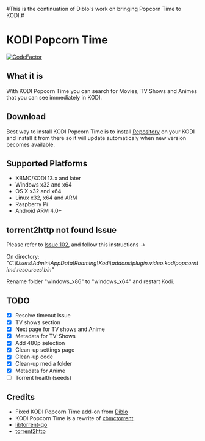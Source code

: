 #This is the continuation of Diblo's work on bringing Popcorn Time to KODI.#

# KODI Popcorn Time #

[![CodeFactor](https://www.codefactor.io/repository/github/liberodark/kodi-popcorn-time/badge)](https://www.codefactor.io/repository/github/liberodark/kodi-popcorn-time)

## What it is ##
With KODI Popcorn Time you can search for Movies, TV Shows and Animes that you can see immediately in KODI.

## Download ##
Best way to install KODI Popcorn Time is to install [Repository](https://github.com/markop159/Markop159-repository/blob/master/Releases/plugin.video.kodipopcorntime.repository/plugin.video.kodipopcorntime.repository-1.1.0.zip?raw=true) on your KODI and install it from there so it will update automaticaly when new version becomes available.

## Supported Platforms ##
* XBMC/KODI 13.x and later
* Windows x32 and x64
* OS X x32 and x64
* Linux x32, x64 and ARM
* Raspberry Pi
* Android ARM 4.0+

## torrent2http not found Issue ##
Please refer to [Issue 102](https://github.com/markop159/KODI-Popcorn-Time/issues/102), and follow this instructions ->

On directory:
*"C:\Users\Admin\AppData\Roaming\Kodi\addons\plugin.video.kodipopcorntime\resources\bin"*

Rename folder "windows_x86" to "windows_x64" and restart Kodi. 

## TODO ##
  - [x] Resolve timeout Issue
  - [x] TV shows section
  - [x] Next page for TV shows and Anime
  - [x] Metadata for TV-Shows
  - [x] Add 480p selection
  - [x] Clean-up settings page
  - [x] Clean-up code
  - [x] Clean-up media folder
  - [x] Metadata for Anime
  - [ ] Torrent health (seeds)

## Credits ##
* Fixed KODI Popcorn Time add-on from [Diblo](https://github.com/Diblo/KODI-Popcorn-Time)
* KODI Popcorn Time is a rewrite of [xbmctorrent](http://github.com/steeve/xbmctorrent).
* [libtorrent-go](http://github.com/steeve/libtorrent-go)
* [torrent2http](http://github.com/steeve/torrent2http)
